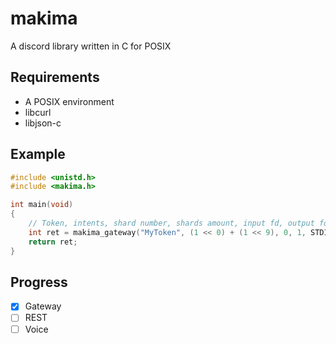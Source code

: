 # makima
A discord library written in C for POSIX

## Requirements
- A POSIX environment
- libcurl
- libjson-c

## Example
```c
#include <unistd.h>
#include <makima.h>

int main(void)
{
    // Token, intents, shard number, shards amount, input fd, output fd
    int ret = makima_gateway("MyToken", (1 << 0) + (1 << 9), 0, 1, STDIN_FILENO, STDOUT_FILENO);
    return ret;
}
```

## Progress
- [x] Gateway
- [ ] REST
- [ ] Voice
